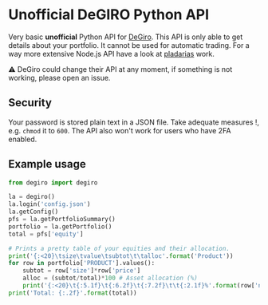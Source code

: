 # Unofficial DeGIRO Python API
Very basic **unofficial** Python API for [DeGiro](https://www.degiro.nl). This API is only able to get details about your portfolio. It cannot be used for automatic trading. For a way more extensive Node.js API have a look at [pladarias](https://github.com/pladaria/degiro) work.

:warning: DeGiro could change their API at any moment, if something is not working, please open an issue.

## Security
Your password is stored plain text in a JSON file. Take adequate measures !, e.g. `chmod` it to `600`. The API also won't work for users who have 2FA enabled.

## Example usage
```python
from degiro import degiro

la = degiro()
la.login('config.json')
la.getConfig()
pfs = la.getPortfolioSummary()
portfolio = la.getPortfolio()
total = pfs['equity']

# Prints a pretty table of your equities and their allocation.
print('{:<20}\tsize\tvalue\tsubtot\t\talloc'.format('Product'))
for row in portfolio['PRODUCT'].values():
    subtot = row['size']*row['price']
    alloc = (subtot/total)*100 # Asset allocation (%)
    print('{:<20}\t{:5.1f}\t{:6.2f}\t{:7.2f}\t\t{:2.1f}%'.format(row['name'], row['size'], row['price'], subtot, alloc))
print('Total: {:.2f}'.format(total))
```
